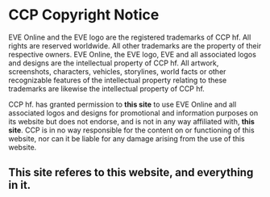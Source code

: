 # CCP Copyright Notice

EVE Online and the EVE logo are the registered trademarks of CCP hf. All rights are reserved worldwide. 
All other trademarks are the property of their respective owners. EVE Online, the EVE logo, EVE and all associated logos and designs are the intellectual property of CCP hf. 
All artwork, screenshots, characters, vehicles, storylines, world facts or other recognizable features of the intellectual property relating to these trademarks are likewise the intellectual property of CCP hf.

CCP hf. has granted permission to __this site__ to use EVE Online and all associated logos and designs for promotional and information purposes on its website but does not endorse, and is not in any way affiliated with, __this site__. CCP is in no way responsible for the content on or functioning of this website, nor can it be liable for any damage arising from the use of this website.

## This site referes to this website, and everything in it.